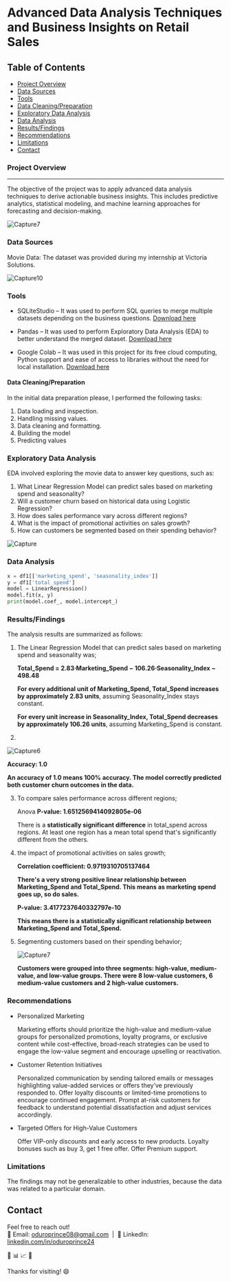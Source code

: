 # Advanced Data Analysis Techniques and Business Insights on Retail Sales

## Table of Contents
- [Project Overview](#project-overview)
- [Data Sources](#data-sources)
- [Tools](#tools)
- [Data Cleaning/Preparation](#data-cleaningpreparation)
- [Exploratory Data Analysis](#exploratory-data-analysis)
- [Data Analysis](#data-analysis)
- [Results/Findings](#resultsfindings)
- [Recommendations](#recommendations)
- [Limitations](#limitations)
- [Contact](#contact)

  
### Project Overview
---
The objective of the project was to apply advanced data analysis techniques to derive actionable business insights. This includes predictive analytics, statistical modeling, and machine learning approaches for forecasting and decision-making.

![Capture7](https://github.com/user-attachments/assets/255c8ac4-36a5-48db-9e2f-2d3b0e40e991)


### Data Sources
Movie Data: The dataset was provided during my internship at Victoria Solutions.

![Capture10](https://github.com/user-attachments/assets/0411e9a7-6113-4948-b5ee-9b10d53f8971)


### Tools
- SQLiteStudio – It was used to perform SQL queries to merge multiple datasets depending on the business questions.
  [Download here](https://www.sqlitestudio.pl/)

- Pandas – It was used to perform Exploratory Data Analysis (EDA) to better understand the merged dataset.
  [Download here](https://pandas.pydata.org/)

- Google Colab – It was used in this project for its free cloud computing, Python support and ease of access to libraries without the need for local installation.
[Download here](https://colab.research.google.com/)

#### Data Cleaning/Preparation
In the initial data preparation please, I performed the following tasks:
1.	Data loading and inspection.
3.	Handling missing values.
4.	Data cleaning and formatting.
5. 	Building the model
5.	Predicting values

   
### Exploratory Data Analysis
EDA involved exploring the movie data to answer key questions, such as: 
1.	What Linear Regression Model can predict sales based on marketing spend and seasonality?
2.	Will a customer churn based on historical data using Logistic Regression?
3.	How does sales performance vary across different regions?
4.	What is the impact of promotional activities on sales growth?
5.	How can customers be segmented based on their spending behavior?


![Capture](https://github.com/user-attachments/assets/cd51d3fd-f2c5-4db0-9ea8-bd05347caa46)

  
### Data Analysis 
```python
x = df1[['marketing_spend', 'seasonality_index']]
y = df1['total_spend']
model = LinearRegression()
model.fit(x, y)
print(model.coef_, model.intercept_) 
```

### Results/Findings
The analysis results are summarized as follows:
1.	The Linear Regression Model that can predict sales based on marketing spend and seasonality was;

    **Total_Spend = 2.83⋅Marketing_Spend − 106.26⋅Seasonality_Index − 498.48**

    **For every additional unit of Marketing_Spend, Total_Spend increases by approximately 2.83 units**, assuming Seasonality_Index stays constant.

    **For every unit increase in Seasonality_Index, Total_Spend decreases by approximately 106.26 units**, assuming Marketing_Spend is constant.

2.

  ![Capture6](https://github.com/user-attachments/assets/9bac47d3-6e1b-4e38-93a0-7f0f243427db)

  **Accuracy: 1.0**
  
  **An accuracy of 1.0 means 100% accuracy. The model correctly predicted both customer churn outcomes in the data.**
  

3.	To compare sales performance across different regions;

    Anova **P-value: 1.6512569414092805e-06**

    There is a **statistically significant difference** in total_spend across regions. At least one region has a mean total spend that's significantly different from the        others.


4.	the impact of promotional activities on sales growth;

    **Correlation coefficient: 0.9719310705137464**

    **There's a very strong positive linear relationship between Marketing_Spend and Total_Spend. This means as marketing spend goes up, so do sales.**

    **P-value: 3.4177237640332797e-10**

    **This means there is a statistically significant relationship between Marketing_Spend and Total_Spend.**



5.	Segmenting customers based on their spending behavior;

     ![Capture7](https://github.com/user-attachments/assets/dd59f18d-18c1-47b5-a801-343c9c984af7)

    **Customers were grouped into three segments: high-value, medium-value, and low-value groups. There were 8 low-value customers, 6 medium-value customers and 2 high-value customers.**

### Recommendations
- Personalized Marketing
  
  Marketing efforts should prioritize the high-value and medium-value groups for personalized promotions, loyalty programs, or exclusive content while cost-effective, broad-reach strategies can be used to engage the low-value segment and encourage upselling or reactivation.
- Customer Retention Initiatives
  
  Personalized communication by sending tailored emails or messages highlighting value-added services or offers they’ve previously responded to. 
  Offer loyalty discounts or limited-time promotions to encourage continued engagement.
  Prompt at-risk customers for feedback to understand potential dissatisfaction and adjust services accordingly.

- Targeted Offers for High-Value Customers
  
  Offer VIP-only discounts and early access to new products. Loyalty bonuses such as buy 3, get 1 free offer. Offer Premium support.


### Limitations
The findings may not be generalizable to other industries, because the data was related to a particular domain.


## Contact
Feel free to reach out!  
📧 Email: [oduroprince08@gmail.com](mailto:oduroprince08@gmail.com) &nbsp;|&nbsp; 🔗 LinkedIn: [linkedin.com/in/oduroprince24](https://linkedin.com/in/oduroprince24)


🚀
📊
📈
🧠

Thanks for visiting! 😄
